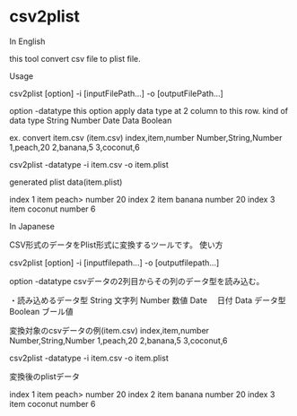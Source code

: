 csv2plist
=========

In English

this tool convert csv file to plist file.

Usage

csv2plist [option] -i [inputFilePath...] -o [outputFilePath...]

option
  -datatype		this option apply data type at 2 column to this row.
  kind of data type
  String
  Number
  Date
  Data
  Boolean
   
   ex. convert item.csv
   (item.csv)
   index,item,number
   Number,String,Number
   1,peach,20
   2,banana,5
   3,coconut,6
   
csv2plist -datatype -i item.csv -o item.plist

generated plist data(item.plist)
  <?xml version="1.0" encoding="UTF-8" standalone="no"?>
  <!DOCTYPE plist PUBLIC "-//Apple//DTD PLIST 1.0//EN" "http://www.apple.com/DTDs/PropertyList-1.0.dtd">
  <plist version="1.0">
  	<array>
  		<dict>
  			<key>index</key>
  			<integer>1</integer>
  			<key>item</key>
  			<string>peach></string>
  			<key>number</key>
  			<integer>20</integer>
  		</dict>
  		<dict>
  			<key>index</key>
  			<integer>2</integer>
  			<key>item</key>
  			<string>banana</string>
  			<key>number</key>
  			<integer>20</integer>
  		</dict>
  		<dict>
  			<key>index</key>
  			<integer>3</integer>
  			<key>item</key>
  			<string>coconut</string>
  			<key>number</key>
  			<integer>6</integer>
  		</dict>
  	</array>
  </plist>
   

In Japanese

CSV形式のデータをPlist形式に変換するツールです。
  使い方

csv2plist [option] -i [inputfilepath...] -o [outputfilepath...]

option
  -datatype csvデータの2列目からその列のデータ型を読み込む。
	
  ・読み込めるデータ型
  String 文字列
  Number 数値
  Date　 日付
  Data   データ型
  Boolean ブール値

変換対象のcsvデータの例(item.csv)
  index,item,number
  Number,String,Number
  1,peach,20
  2,banana,5
  3,coconut,6

csv2plist -datatype -i item.csv -o item.plist

変換後のplistデータ
  <?xml version="1.0" encoding="UTF-8" standalone="no"?>
  <!DOCTYPE plist PUBLIC "-//Apple//DTD PLIST 1.0//EN" "http://www.apple.com/DTDs/PropertyList-1.0.dtd">
  <plist version="1.0">
  	<array>
  		<dict>
  			<key>index</key>
  			<integer>1</integer>
  			<key>item</key>
  			<string>peach></string>
  			<key>number</key>
  			<integer>20</integer>
  		</dict>
  		<dict>
  			<key>index</key>
  			<integer>2</integer>
  			<key>item</key>
  			<string>banana</string>
  			<key>number</key>
  			<integer>20</integer>
  		</dict>
  		<dict>
  			<key>index</key>
  			<integer>3</integer>
  			<key>item</key>
  			<string>coconut</string>
  			<key>number</key>
  			<integer>6</integer>
  		</dict>
  	</array>
  </plist>


